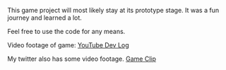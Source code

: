 
This game project will most likely stay at its prototype stage.
It was a fun journey and learned a lot.

Feel free to use the code for any means.

Video footage of game:
[YouTube Dev Log](https://www.youtube.com/channel/UCAdhxvlol0r-qTvhzCgB81A)

My twitter also has some video footage.
[Game Clip](https://twitter.com/Unit_978/status/740043133287682048)
